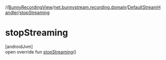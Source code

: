 //[BunnyRecordingView](../../../index.md)/[net.bunnystream.recording.domain](../index.md)/[DefaultStreamHandler](index.md)/[stopStreaming](stop-streaming.md)

# stopStreaming

[androidJvm]\
open override fun [stopStreaming](stop-streaming.md)()
